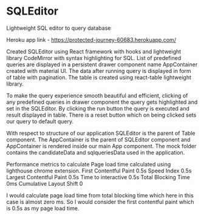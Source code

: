# SQLEditor
Lightweight SQL editor to query database

Heroku app link - https://protected-journey-60683.herokuapp.com/

Created SQLEditor using React framework with hooks and lightweight library CodeMirror with syntax highlighting for SQL.
List of predefined queries are displayed in a persistent drawer component name AppContainer created with material UI.
The data after running query is displayed in form of table with pagination. The table is created using react-table lightweight library. 

To make the query experience smooth beautiful and efficient, clicking of any predefined queries in drawer component the query gets highlighted and set in the SQLEditor. By clicking the run button the query is executed and result displayed in table. There is a reset button which on being clicked sets our query to default query.


With respect to structure of our application SQLEditor is the parent of Table component.
The AppContainer is the parent of SQLEditor component and AppContainer is rendered inside our main App component.
The mock folder contains the candidateData and sqlqueriesData used in the application.

Performance metrics to calculate Page load time calculated using lighthouse chrome extension.
First Contentful Paint 0.5s
Speed Index 0.5s
Largest Contentful Paint 0.5s
Time to interactive 0.5s
Total Blocking Time 0ms
Cumulative Layout Shift 0

I would calculate page load time from total blocking time which here in this case is almost zero ms. So I would consider the first contentful paint which is 0.5s as my page load time.
